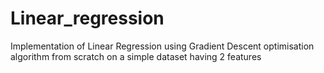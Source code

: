 # Linear_regression
Implementation of Linear Regression using Gradient Descent optimisation algorithm from scratch on a simple dataset having 2 features
